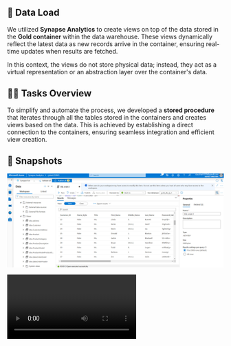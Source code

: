 ## 🚀 Data Load

We utilized **Synapse Analytics** to create views on top of the data stored in the **Gold container** within the data warehouse. These views dynamically reflect the latest data as new records arrive in the container, ensuring real-time updates when results are fetched. 

In this context, the views do not store physical data; instead, they act as a virtual representation or an abstraction layer over the container's data.
## 👨‍💻 **Tasks Overview** 

To simplify and automate the process, we developed a **stored procedure** that iterates through all the tables stored in the containers and creates views based on the data. This is achieved by establishing a direct connection to the containers, ensuring seamless integration and efficient view creation.

## 📸 Snapshots

![Descriptive Alt Text](../../diagrams/implementation/synapse_views.jpg)


![Demo](../../demo/sample2.mp4)